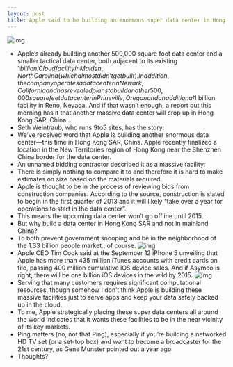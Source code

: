 ```yaml
---
layout: post
title: Apple said to be building an enormous super data center in Hong Kong
---
```

![img](http://media.idownloadblog.com/wp-content/uploads/2011/12/apple-data-center.jpg)
* Apple’s already building another 500,000 square foot data center and a smaller tactical data center, both adjacent to its existing $1 billion iCloud facility in Maiden, North Carolina (which almost didn’t get built). In addition, the company operates a data center in Newark, California and has revealed plans to build another 500,000 square feet data center in Prineville, Oregon and an additional $1 billion facility in Reno, Nevada. And if that wasn’t enough, a report out this morning has it that another massive data center will crop up in Hong Kong SAR, China…
* Seth Weintraub, who runs 9to5 sites, has the story:
* We’ve received word that Apple is building another enormous data center—this time in Hong Kong SAR, China. Apple recently finalized a location in the New Territories region of Hong Kong near the Shenzhen China border for the data center.
* An unnamed bidding contractor described it as a massive facility:
* There is simply nothing to compare it to and therefore it is hard to make estimates on size based on the materials required.
* Apple is thought to be in the process of reviewing bids from construction companies. According to the source, construction is slated to begin in the first quarter of 2013 and it will likely “take over a year for operations to start in the data center”.
* This means the upcoming data center won’t go offline until 2015.
* But why build a data center in Hong Kong SAR and not in mainland China?
* To both prevent government snooping and be in the neighborhood of the 1.33 billion people market., of course.
![img](http://media.idownloadblog.com/wp-content/uploads/2012/09/Hong-Kong-Shenzen-map.jpeg)
* Apple CEO Tim Cook said at the September 12 iPhone 5 unveiling that Apple has more than 435 million iTunes accounts with credit cards on file, passing 400 million cumulative iOS device sales. And if Asymco is right, there will be one billion iOS devices in the wild by 2015.
![img](http://media.idownloadblog.com/wp-content/uploads/2012/09/Asymco-chart-iTunes-accounts-vs-iOS-devices-sold.png)
* Serving that many customers requires significant computational resources, though somehow I don’t think Apple is building these massive facilities just to serve apps and keep your data safely backed up in the cloud.
* To me, Apple strategically placing these super data centers all around the world indicates that it wants these facilities to be in the near vicinity of its key markets.
* Ping matters (no, not that Ping), especially if you’re building a networked HD TV set (or a set-top box) and want to become a broadcaster for the 21st century, as Gene Munster pointed out a year ago.
* Thoughts?

